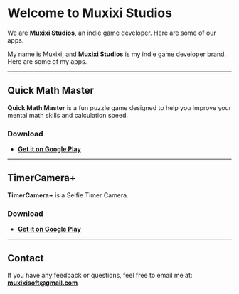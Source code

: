 # Welcome to Muxixi Studios

We are **Muxixi Studios**, an indie game developer. Here are some of our apps.

My name is Muxixi, and **Muxixi Studios** is my indie game developer brand. Here are some of my apps.

---

## Quick Math Master

**Quick Math Master** is a fun puzzle game designed to help you improve your mental math skills and calculation speed.

### Download
* [**Get it on Google Play**](https://play.google.com/store/apps/details?id=com.aimuxixi.quick_math_master)

---

## TimerCamera+

**TimerCamera+** is a Selfie Timer Camera.

### Download
* [**Get it on Google Play**](https://play.google.com/store/apps/details?id=com.muxixisoft.android.timercamera)

---

## Contact
If you have any feedback or questions, feel free to email me at: **muxixisoft@gmail.com**
